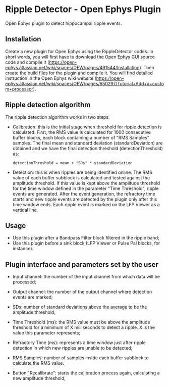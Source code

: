 # Ripple Detector - Open Ephys Plugin
Open Ephys plugin to detect hippocampal ripple events.

## Installation
Create a new plugin for Open Ephys using the RippleDetector codes. In short words, you will first have to download the Open Ephys GUI source code and compile it (https://open-ephys.atlassian.net/wiki/spaces/OEW/pages/491544/Installation). Then create the build files for the plugin and compile it. You will find detailed instruction in the Open Ephys wiki website (https://open-ephys.atlassian.net/wiki/spaces/OEW/pages/950297/Tutorial+Add+a+custom+processor).

## Ripple detection algorithm
The ripple detection algorithm works in two steps:
- Calibration: this is the initial stage when threshold for ripple detection is calculated. First, the RMS value is calculated for 1000 consecutive buffer blocks, each block containing a number of "RMS Samples" samples. The final mean and standard deviation (standardDeviation) are obtained and we have the final detection threshold (detectionThreshold) as:

      detectionThreshold = mean + "SDs" * standardDeviation


- Detection: this is when ripples are being identified online. The RMS value of each buffer subblock is calculated and tested against the amplitude threshold. If this value is kept above the amplitude threshold for the time window defined in the parameter "Time Threshold", ripple events are generated. After the event generation, the refractory time starts and new ripple events are detected by the plugin only after this time window ends. Each ripple event is marked on the LFP Viewer as a vertical line.

## Usage
- Use this plugin after a Bandpass Filter block filtered in the ripple band;
- Use this plugin before a sink block (LFP Viewer or Pulse Pal blocks, for instance).

## Plugin interface and parameters set by the user
- Input channel: the number of the input channel from which data will be processed;
- Output channel: the number of the output channel where detection events are marked;
- SDs: number of standard deviations above the average to be the amplitude threshold;
- Time Threshold (ms): the RMS value must be above the amplitude threshold for a minimum of X milliseconds to detect a ripple. X is the value this parameter represents; 
- Refractory Time (ms): represents a time window just after ripple detection in which new ripples are unable to be detected;
- RMS Samples: number of samples inside each buffer subblock to calculate the RMS value.

- Button "Recalibrate": starts the calibration process again, calculating a new amplitude threshold;



